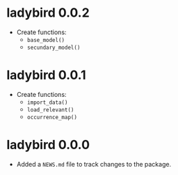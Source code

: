 # ladybird 0.0.2

* Create functions:
    * `base_model()`
    * `secundary_model()`

# ladybird 0.0.1

* Create functions:
    * `import_data()`
    * `load_relevant()`
    * `occurrence_map()`

# ladybird 0.0.0

* Added a `NEWS.md` file to track changes to the package.
